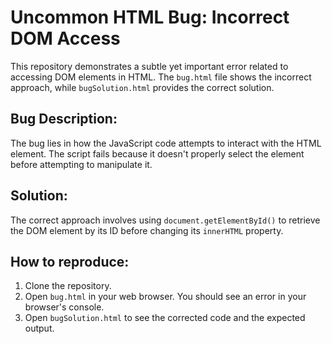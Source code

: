 # Uncommon HTML Bug: Incorrect DOM Access

This repository demonstrates a subtle yet important error related to accessing DOM elements in HTML. The `bug.html` file shows the incorrect approach, while `bugSolution.html` provides the correct solution.

## Bug Description:

The bug lies in how the JavaScript code attempts to interact with the HTML element. The script fails because it doesn't properly select the element before attempting to manipulate it.

## Solution:

The correct approach involves using `document.getElementById()` to retrieve the DOM element by its ID before changing its `innerHTML` property.

## How to reproduce:

1. Clone the repository.
2. Open `bug.html` in your web browser. You should see an error in your browser's console.
3. Open `bugSolution.html` to see the corrected code and the expected output.